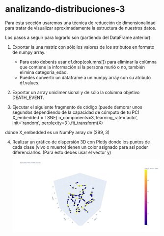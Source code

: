 # analizando-distribuciones-3

Para esta sección usaremos una técnica de reducción de dimensionalidad para tratar de visualizar aproximadamente la estructura de nuestros datos.

Los pasos a seguir para lograrlo son (partiendo del DataFrame anterior):

1. Exportar la una matriz con sólo los valores de los atributos en formato de numpy array.
   - Para esto deberás usar df.drop(columns[<columna-objetivo>]) para eliminar la colúmna que contiene la información si la persona murió o no, también elimina categoria_edad.
   - Puedes convertir un dataframe a un numpy array con su atributo df.values.

2. Exportar un array unidimensional y de sólo la colúmna objetivo DEATH_EVENT.
3. Ejecutar el siguiente fragmento de código (puede demorar unos segundos dependiendo de la capacidad de cómputo de tu PC)
X_embedded = TSNE(
    n_components=3,
    learning_rate='auto',
    init='random',
    perplexity=3
).fit_transform(X)

  dónde X_embedded es un NumPy array de (299, 3)

4. Realizar un gráfico de dispersión 3D con Plotly donde los puntos de cada clase (vivo o muerto) tienen un color asignado para así poder diferenciarlos. (Para esto debes usar el vector y)
   

   ![Texto alternativo](https://github.com/criemqui/analizando-distribuciones-3/blob/main/newplot.png)
